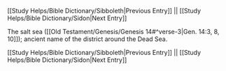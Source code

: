 [[Study Helps/Bible Dictionary/Sibboleth|Previous Entry]]  ||  [[Study Helps/Bible Dictionary/Sidon|Next Entry]]

 The salt sea ([[Old Testament/Genesis/Genesis 14#^verse-3|Gen. 14:3, 8, 10]]); ancient name of the district around the Dead Sea.

[[Study Helps/Bible Dictionary/Sibboleth|Previous Entry]]  ||  [[Study Helps/Bible Dictionary/Sidon|Next Entry]]